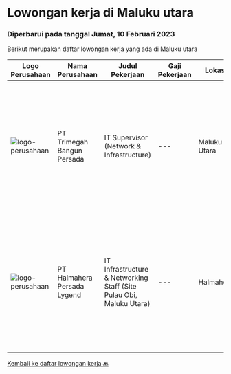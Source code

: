 
  # Lowongan kerja di Maluku utara

  ### Diperbarui pada tanggal Jumat, 10 Februari 2023

  Berikut merupakan daftar lowongan kerja yang ada di Maluku utara

  |Logo Perusahaan | Nama Perusahaan | Judul Pekerjaan | Gaji Pekerjaan | Lokasi | Deskripsi | Tanggal diunggah | Pranala |
  | -------------- | --------------- | --------------- | --------- | --------- | -------------- | ------- | ----------- |
  |![logo-perusahaan](https://image-service-cdn.seek.com.au/5e6594a165067a47957104730aa00c3457de7abb/ee4dce1061f3f616224767ad58cb2fc751b8d2dc)|PT Trimegah Bangun Persada|IT Supervisor (Network & Infrastructure)|---|Maluku Utara|Kualifikasi: Latar belakang pendidikan minimal S1 Teknik Informatika atau jurusan relevan lainnya Memiliki pengalaman di posisi yang sama selama...|Kamis, 09 Februari 2023|https://www.jobstreet.co.id/id/job/it-supervisor-network-infrastructure-4218897?token=0~76ff060b-b098-413b-ad14-8d80e0018c34&sectionRank=1&jobId=jobstreet-id-job-4218897|
|![logo-perusahaan](https://i.ibb.co/sqvTCh9/112815900-stock-vector-no-image-available-icon-flat-vector.webp)|PT Halmahera Persada Lygend|IT Infrastructure & Networking Staff (Site Pulau Obi, Maluku Utara)|---|Halmahera|Job Description : Provide technical support to the development of the infrastructure systems and services Define, order, and monitor installation and...|Kamis, 12 Januari 2023|https://www.jobstreet.co.id/id/job/it-infrastructure-networking-staff-site-pulau-obi-maluku-utara-4179528?token=0~76ff060b-b098-413b-ad14-8d80e0018c34&sectionRank=2&jobId=jobstreet-id-job-4179528|


  [Kembali ke daftar lowongan kerja 🔙](../README.md#daftar-lowongan-kerja)
  